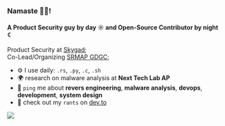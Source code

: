 ### Namaste 🙏✨! 

#### A Product Security guy by day ☼ and Open-Source Contributor by night ☾

Product Security at [Skygad](https://#);<br>
Co-Lead/Organizing [SRMAP GDGC](https://#);<br>

- ⚙️ I use daily: `.rs`, `.py`, `.c`, `.sh`
- 🌍 research on malware analysis at **Next Tech Lab AP**
- 💬 `ping` me about **revers engineering**, **malware analysis**, **devops**, **development**, **system design**
- 👀 check out my `rants` on [dev.to](https://#)

<img src="https://discord-readme-badge.vercel.app/api?id=1031196479337013338" align='center' />
